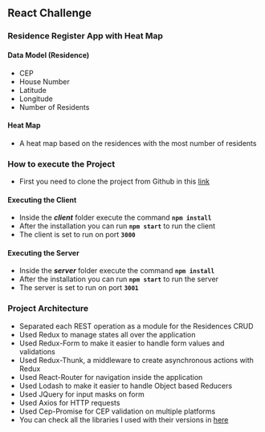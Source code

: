 ## React Challenge

### Residence Register App with Heat Map

#### Data Model (Residence)

- CEP
- House Number
- Latitude
- Longitude
- Number of Residents

#### Heat Map

- A heat map based on the residences with the most number of residents

### How to execute the Project

- First you need to clone the project from Github in this [link](https://github.com/marco-amorim/desafio-react.git)

#### **Executing the Client**

- Inside the **_client_** folder execute the command **`npm install`**
- After the installation you can run **`npm start`** to run the client
- The client is set to run on port **`3000`**

#### **Executing the Server**

- Inside the **_server_** folder execute the command **`npm install`**
- After the installation you can run **`npm start`** to run the server
- The server is set to run on port **`3001`**

### Project Architecture

- Separated each REST operation as a module for the Residences CRUD
- Used Redux to manage states all over the application
- Used Redux-Form to make it easier to handle form values and validations
- Used Redux-Thunk, a middleware to create asynchronous actions with Redux
- Used React-Router for navigation inside the application
- Used Lodash to make it easier to handle Object based Reducers
- Used JQuery for input masks on form
- Used Axios for HTTP requests
- Used Cep-Promise for CEP validation on multiple platforms
- You can check all the libraries I used with their versions in [here](https://github.com/marco-amorim/desafio-react/blob/master/client/package.json)
